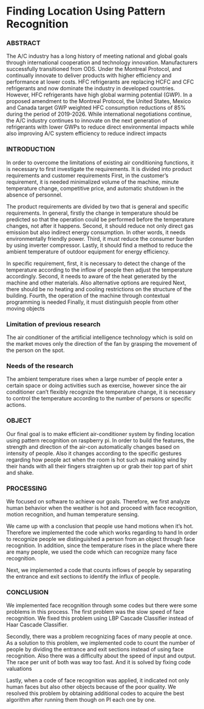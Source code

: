 

# Finding Location Using Pattern Recognition

### ABSTRACT
The A/C industry has a long history of meeting national and global goals through international cooperation and technology innovation. Manufacturers successfully transitioned from ODS. Under the Montreal Protocol, and continually innovate to deliver products with higher efficiency and performance at lower costs. HFC refrigerants are replacing HCFC and CFC refrigerants and now dominate the industry in developed countries. However, HFC refrigerants have high global warming potential (GWP). In a proposed amendment to the Montreal Protocol, the United States, Mexico and Canada target GWP weighted HFC consumption reductions of 85% during the period of 2019-2026. While international negotiations continue, the A/C industry continues to innovate on the next generation of refrigerants with lower GWPs to reduce direct environmental impacts while also improving A/C system efficiency to reduce indirect impacts 

### INTRODUCTION

In order to overcome the limitations of existing air conditioning functions, it is necessary to first investigate the requirements. It is divided into product requirements and customer requirements
First, in the customer’s requirement, it is needed minimalized volume of the machine, minute temperature change, competitive price, and automatic shutdown in the absence of personnel.
	
The product requirements are divided by two that is general and specific requirements.
In general, firstly the change in temperature should be predicted so that the operation could be performed before the temperature changes, not after it happens.
Second, it should reduce not only direct gas emission but also indirect energy consumption. 
In other words, it needs environmentally friendly power. 
Third, it must reduce the consumer burden by using inverter compressor.
Lastly, it should find a method to reduce the ambient temperature of outdoor equipment for energy efficiency. 

In specific requirement, first, it is necessary to detect the change of the temperature according to the inflow of people then adjust the temperature accordingly. 
Second, it needs to aware of the heat generated by the machine and other materials. Also alternative options are required
Next, there should be no heating and cooling restrictions on the structure of the building.
Fourth, the operation of the machine through contextual programming is needed
Finally, it must distinguish people from other moving objects


### Limitation of previous research
The air conditioner of the artificial intelligence technology which is sold on the market moves only the direction of the fan by grasping the movement of the person on the spot.

### Needs of the research
The ambient temperature rises when a large number of people enter a certain space or doing activities such as exercise, however since the air conditioner can’t flexibly recognize the temperature change, it is necessary to control the temperature according to the number of persons or specific actions. 


### OBJECT
Our final goal is to make efficient air-conditioner system by finding location using pattern recognition on raspberry pi. In order to build the features, the strength and direction of the air-con automatically changes based on intensity of people. Also it changes according to the specific gestures regarding how people act when the room is hot such as making wind by their hands with all their fingers straighten up or grab their top part of shirt and shake.

### PROCESSING
We focused on software to achieve our goals. Therefore, we first analyze human behavior when the weather is hot and proceed with face recognition, motion recognition, and human temperature sensing.

We came up with a conclusion that people use hand motions when it’s hot. Therefore we implemented the code which works regarding to hand
In order to recognize people we distinguished a person from an object through face recognition. In addition, since the temperature rises in the place where there are many people, we used the code which can recognize many face recognition.

 

Next, we implemented a code that counts inflows of people by separating the entrance and exit sections to identify the influx of people.



### CONCLUSION

We implemented face recognition through some codes but there were some problems in this process. The first problem was the slow speed of face recognition. We fixed this problem using LBP Cascade Classifier instead of  Haar Cascade Classifier.  
 
Secondly, there was a problem recognizing faces of many people at once. As a solution to this problem, we implemented code to count the number of people by dividing the entrance and exit sections instead of using face recognition. Also there was a difficulty about the speed of input and output. The race per unit of both was way too fast. And it is solved by fixing code valuations
 
Lastly, when a code of face recognition was applied, it indicated not only human faces but also other objects because of the poor quality. We resolved this problem by obtaining additional codes to acquire the best algorithm after running them though on PI each one by one.

